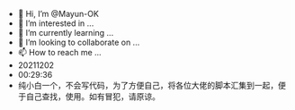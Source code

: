 - 👋 Hi, I’m @Mayun-OK
- 👀 I’m interested in ...
- 🌱 I’m currently learning ...
- 💞️ I’m looking to collaborate on ...
- 📫 How to reach me ...
- 20211202
- 00:29:36
- 纯小白一个，不会写代码，为了方便自己，将各位大佬的脚本汇集到一起，便于自己查找，使用。如有冒犯，请原谅。
<!---
Mayun-OK/Mayun-OK is a ✨ special ✨ repository because its `README.md` (this file) appears on your GitHub profile.
You can click the Preview link to take a look at your changes.
--->
